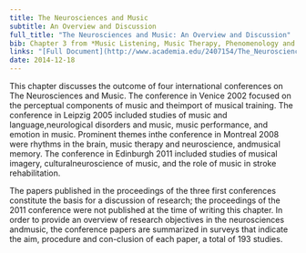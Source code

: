 ```yaml
---
title: The Neurosciences and Music
subtitle: An Overview and Discussion
full_title: "The Neurosciences and Music: An Overview and Discussion"
bib: Chapter 3 from *Music Listening, Music Therapy, Phenomenology and Neuroscience*, PhD Thesis, Aalborg University 2012
links: "[Full Document](http://www.academia.edu/2407154/The_Neurosciences_and_Music_An_Overview_and_Discussion)"
date: 2014-12-18
---
```


This chapter discusses the outcome of four international conferences on The Neurosciences and Music. The conference in Venice 2002 focused on the perceptual components of music and theimport of musical training. The conference in Leipzig 2005 included studies of music and language,neurological disorders and music, music performance, and emotion in music. Prominent themes inthe conference in Montreal 2008 were rhythms in the brain, music therapy and neuroscience, andmusical memory. The conference in Edinburgh 2011 included studies of musical imagery, culturalneuroscience of music, and the role of music in stroke rehabilitation.

The papers published in the proceedings of the three first conferences constitute the basis for a discussion of research; the proceedings of the 2011 conference were not published at the time of writing this chapter. In order to provide an overview of research objectives in the neurosciences andmusic, the conference papers are summarized in surveys that indicate the aim, procedure and con-clusion of each paper, a total of 193 studies.
